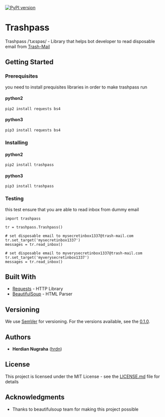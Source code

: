 [![PyPI version](https://badge.fury.io/py/trashpass.svg)](https://badge.fury.io/py/trashpass)
# Trashpass

Trashpass /ˈtɹɛspəs/ - Library that helps bot developer to read disposable email from [Trash-Mail](https://trash-mail.com)

## Getting Started

### Prerequisites

you need to install prequisites libraries in order to make trashpass run

#### python2
```
pip2 install requests bs4
```

#### python3
```
pip3 install requests bs4
```

### Installing

#### python2
```
pip2 install trashpass
```

#### python3
```
pip3 install trashpass
```

### Testing

this test ensure that you are able to read inbox from dummy email

```
import trashpass

tr = trashpass.Trashpass()

# set disposable email to mysecretinbox1337@trash-mail.com
tr.set_target('mysecretinbox1337')
messages = tr.read_inbox()

# set disposable email to myverysecretinbox1337@trash-mail.com
tr.set_target('myverysecretinbox1337')
messages = tr.read_inbox()

```

## Built With

* [Requests](http://docs.python-requests.org/en/master/) - HTTP Library
* [BeautifulSoup](https://www.crummy.com/software/BeautifulSoup/) - HTML Parser


## Versioning

We use [SemVer](http://semver.org/) for versioning. For the versions available, see the [0.1.0](https://github.com/hrdn/trashpass/tags). 

## Authors

* **Herdian Nugraha** ([hrdn](https://github.com/hrdn))


## License

This project is licensed under the MIT License - see the [LICENSE.md](LICENSE.md) file for details

## Acknowledgments

* Thanks to beautifulsoup team for making this project possible